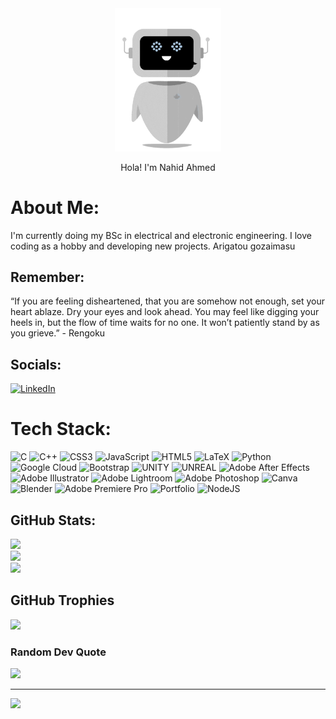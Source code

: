 <!-- **NA-Shihab/NA-Shihab** is a ✨ _special_ ✨ repository because its `README.md` (this file) appears on your GitHub profile. -->

<div align="center">
<img src="/robo.gif" align="center" height="" width="170" />
</div>  
<br>
<div align="center" >
 Hola! I'm Nahid Ahmed
 
</div>

# About Me:
I'm currently doing my BSc in electrical and electronic engineering. I love coding as a hobby and developing new projects.
Arigatou gozaimasu

## Remember:
“If you are feeling disheartened, that you are somehow not enough, set your heart ablaze. Dry your eyes and look ahead. You may feel like digging your heels in, but the flow of time waits for no one. It won’t patiently stand by as you grieve.” - Rengoku
 
## Socials:
[![LinkedIn](https://img.shields.io/badge/LinkedIn-%230077B5.svg?logo=linkedin&logoColor=white)](https://linkedin.com/in/nahidahmedshihab) 

# Tech Stack:
![C](https://img.shields.io/badge/c-%2300599C.svg?style=for-the-badge&logo=c&logoColor=white) ![C++](https://img.shields.io/badge/c++-%2300599C.svg?style=for-the-badge&logo=c%2B%2B&logoColor=white) ![CSS3](https://img.shields.io/badge/css3-%231572B6.svg?style=for-the-badge&logo=css3&logoColor=white) ![JavaScript](https://img.shields.io/badge/javascript-%23323330.svg?style=for-the-badge&logo=javascript&logoColor=%23F7DF1E) ![HTML5](https://img.shields.io/badge/html5-%23E34F26.svg?style=for-the-badge&logo=html5&logoColor=white) ![LaTeX](https://img.shields.io/badge/latex-%23008080.svg?style=for-the-badge&logo=latex&logoColor=white) ![Python](https://img.shields.io/badge/python-3670A0?style=for-the-badge&logo=python&logoColor=ffdd54) ![Google Cloud](https://img.shields.io/badge/Google%20Cloud-%234285F4.svg?style=for-the-badge&logo=google-cloud&logoColor=white) ![Bootstrap](https://img.shields.io/badge/bootstrap-%23563D7C.svg?style=for-the-badge&logo=bootstrap&logoColor=white) ![UNITY](https://img.shields.io/badge/Unity-%2320232a.svg?style=for-the-badge&logo=unity&logoColor=white) ![UNREAL](https://img.shields.io/badge/unreal-%2320232a.svg?style=for-the-badge&logo=unreal-engine&logoColor=white) ![Adobe After Effects](https://img.shields.io/badge/Adobe%20After%20Effects-9999FF.svg?style=for-the-badge&logo=Adobe%20After%20Effects&logoColor=white) ![Adobe Illustrator](https://img.shields.io/badge/adobeillustrator-%23FF9A00.svg?style=for-the-badge&logo=adobeillustrator&logoColor=white) ![Adobe Lightroom](https://img.shields.io/badge/Adobe%20Lightroom-31A8FF.svg?style=for-the-badge&logo=Adobe%20Lightroom&logoColor=white) ![Adobe Photoshop](https://img.shields.io/badge/adobephotoshop-%2331A8FF.svg?style=for-the-badge&logo=adobephotoshop&logoColor=white) ![Canva](https://img.shields.io/badge/Canva-%2300C4CC.svg?style=for-the-badge&logo=Canva&logoColor=white) ![Blender](https://img.shields.io/badge/blender-%23F5792A.svg?style=for-the-badge&logo=blender&logoColor=white) ![Adobe Premiere Pro](https://img.shields.io/badge/Adobe%20Premiere%20Pro-9999FF.svg?style=for-the-badge&logo=Adobe%20Premiere%20Pro&logoColor=white) ![Portfolio](https://img.shields.io/badge/Portfolio-%23000000.svg?style=for-the-badge&logo=firefox&logoColor=#FF7139) ![NodeJS](https://img.shields.io/badge/node.js-6DA55F?style=for-the-badge&logo=node.js&logoColor=white)

##  GitHub Stats:
![](https://github-readme-stats.vercel.app/api?username=na-shihab&theme=gotham&hide_border=false&include_all_commits=true&count_private=true)<br/>
![](https://github-readme-streak-stats.herokuapp.com/?user=na-shihab&theme=gotham&hide_border=false)<br/>
![](https://github-readme-stats.vercel.app/api/top-langs/?username=na-shihab&theme=gotham&hide_border=false&include_all_commits=true&count_private=true&layout=compact)

##  GitHub Trophies
![](https://github-profile-trophy.vercel.app/?username=na-shihab&theme=darkhub&no-frame=false&no-bg=false&margin-w=4)

###  Random Dev Quote
![](https://quotes-github-readme.vercel.app/api?type=horizontal&theme=tokyonight)


---
[![](https://visitcount.itsvg.in/api?id=na-shihab&icon=0&color=0)](https://visitcount.itsvg.in)
